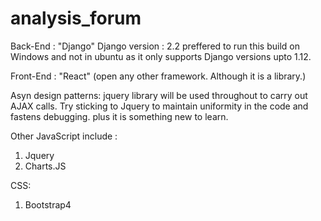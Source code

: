 # analysis_forum
Back-End : "Django"
Django version : 2.2
preffered to run this build on Windows and not in ubuntu as it only supports Django versions upto 1.12.

Front-End : "React" (open any other framework. Although it is a library.)

Asyn design patterns:
jquery library will be used throughout to carry out AJAX calls. Try sticking to Jquery to  maintain uniformity in the code and fastens debugging.
plus it is something new to learn.

Other JavaScript include :
1) Jquery
2) Charts.JS

CSS:
1) Bootstrap4
